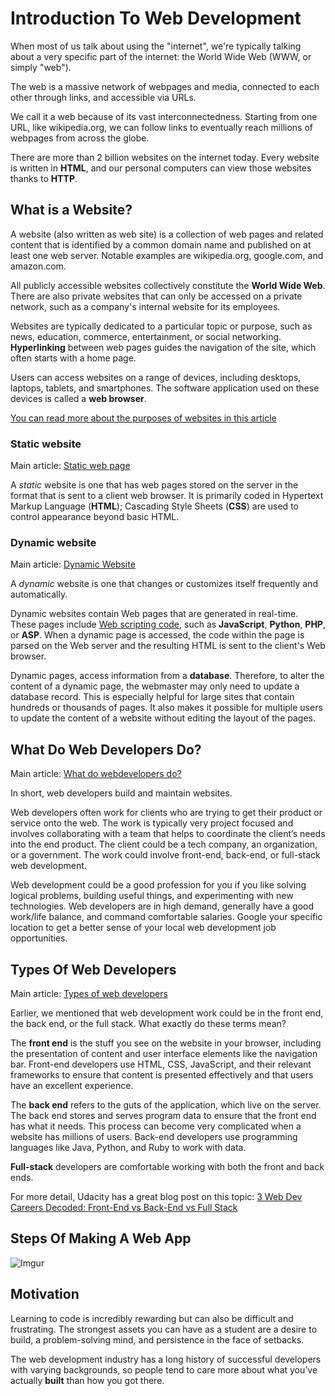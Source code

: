 # Introduction To Web Development

When most of us talk about using the "internet", we're typically talking about a very specific part of the internet: the World Wide Web (WWW, or simply "web").

The web is a massive network of webpages and media, connected to each other through links, and accessible via URLs.

We call it a web because of its vast interconnectedness. Starting from one URL, like wikipedia.org, we can follow links to eventually reach millions of webpages from across the globe.

There are more than 2 billion websites on the internet today. Every website is written in **HTML**, and our personal computers can view those websites thanks to **HTTP**.

## What is a Website?

A website (also written as web site) is a collection of web pages and related content that is identified by a common domain name and published on at least one web server. Notable examples are wikipedia.org, google.com, and amazon.com.

All publicly accessible websites collectively constitute the **World Wide Web**. There are also private websites that can only be accessed on a private network, such as a company's internal website for its employees.

Websites are typically dedicated to a particular topic or purpose, such as news, education, commerce, entertainment, or social networking. **Hyperlinking** between web pages guides the navigation of the site, which often starts with a home page.

Users can access websites on a range of devices, including desktops, laptops, tablets, and smartphones. The software application used on these devices is called a **web browser**.

[You can read more about the purposes of websites in this article](https://weblium.com/blog/what-is-the-purpose-of-a-website-does-your-website-have-a-purpose/#:~:text=WHAT%20IS%20THE%20PURPOSE%20OF%20A%20WEBSITE%3F,action%20step%20to%20take%20next.)

### Static website

Main article: [Static web page](https://en.wikipedia.org/wiki/Static_web_page)

A _static_ website is one that has web pages stored on the server in the format that is sent to a client web browser. It is primarily coded in Hypertext Markup Language (**HTML**); Cascading Style Sheets (**CSS**) are used to control appearance beyond basic HTML.

### Dynamic website

Main article: [Dynamic Website](https://techterms.com/definition/dynamicwebsite#:~:text=Dynamic%20websites%20contain%20Web%20pages,to%20the%20client's%20Web%20browser.)

A _dynamic_ website is one that changes or customizes itself frequently and automatically.

Dynamic websites contain Web pages that are generated in real-time. These pages include [Web scripting code](https://www.computerhope.com/jargon/s/script.htm#:~:text=A%20script%20or%20scripting%20language,side%20scripting%20language%20is%20JavaScript.), such as **JavaScript**, **Python**, **PHP**, or **ASP**. When a dynamic page is accessed, the code within the page is parsed on the Web server and the resulting HTML is sent to the client's Web browser.

Dynamic pages, access information from a **database**. Therefore, to alter the content of a dynamic page, the webmaster may only need to update a database record. This is especially helpful for large sites that contain hundreds or thousands of pages. It also makes it possible for multiple users to update the content of a website without editing the layout of the pages.

## What Do Web Developers Do?

Main article: [What do webdevelopers do?](https://www.theodinproject.com/courses/web-development-101/lessons/introduction-to-web-development#what-do-web-developers-do)

In short, web developers build and maintain websites.

Web developers often work for clients who are trying to get their product or service onto the web. The work is typically very project focused and involves collaborating with a team that helps to coordinate the client’s needs into the end product. The client could be a tech company, an organization, or a government. The work could involve front-end, back-end, or full-stack web development.

Web development could be a good profession for you if you like solving logical problems, building useful things, and experimenting with new technologies. Web developers are in high demand, generally have a good work/life balance, and command comfortable salaries. Google your specific location to get a better sense of your local web development job opportunities.

## Types Of Web Developers

Main article: [Types of web developers](https://www.theodinproject.com/courses/web-development-101/lessons/introduction-to-web-development#what-do-web-developers-do)

Earlier, we mentioned that web development work could be in the front end, the back end, or the full stack. What exactly do these terms mean?

The **front end** is the stuff you see on the website in your browser, including the presentation of content and user interface elements like the navigation bar. Front-end developers use HTML, CSS, JavaScript, and their relevant frameworks to ensure that content is presented effectively and that users have an excellent experience.

The **back end** refers to the guts of the application, which live on the server. The back end stores and serves program data to ensure that the front end has what it needs. This process can become very complicated when a website has millions of users. Back-end developers use programming languages like Java, Python, and Ruby to work with data.

**Full-stack** developers are comfortable working with both the front and back ends.

For more detail, Udacity has a great blog post on this topic: [3 Web Dev Careers Decoded: Front-End vs Back-End vs Full Stack](http://blog.udacity.com/2014/12/front-end-vs-back-end-vs-full-stack-web-developers.html)

## Steps Of Making A Web App

![Imgur](https://i.imgur.com/bSN7p7H.jpg)

## Motivation

Learning to code is incredibly rewarding but can also be difficult and frustrating. The strongest assets you can have as a student are a desire to build, a problem-solving mind, and persistence in the face of setbacks.

The web development industry has a long history of successful developers with varying backgrounds, so people tend to care more about what you’ve actually **built** than how you got there.
